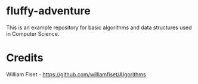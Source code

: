# fluffy-adventure
This is an example repository for basic algorithms and data structures used in Computer Science.

# Credits
William Fiset - https://github.com/williamfiset/Algorithms
